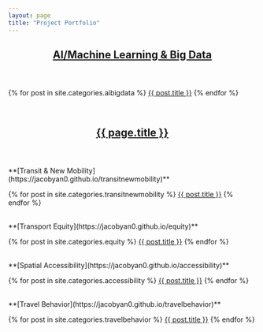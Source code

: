 ```yaml
---
layout: page
title: "Project Portfolio"
---
```

 
<article>
 <header><h2><a href="https://jacobyan0.github.io/aibigdata">AI/Machine Learning & Big Data</a></h2></header>
 
{% for post in site.categories.aibigdata %}
  <a href="{{ post.url | relative_url }}">{{ post.title }}</a>
{% endfor %}
</article>

<br>

<article>
<header><h2><a href="{{ page.url | relative_url }}">{{ page.title }}</a></h2></header>
 **[Transit & New Mobility](https://jacobyan0.github.io/transitnewmobility)**

{% for post in site.categories.transitnewmobility %}
  <a href="{{ post.url | relative_url }}">{{ post.title }}</a>
{% endfor %}
</article>

<br>

<article>
**[Transport Equity](https://jacobyan0.github.io/equity)**

{% for post in site.categories.equity %}
  <a href="{{ post.url | relative_url }}">{{ post.title }}</a>
{% endfor %}
</article>

<br>

<article>
**[Spatial Accessibility](https://jacobyan0.github.io/accessibility)**

{% for post in site.categories.accessibility %}
  <a href="{{ post.url | relative_url }}">{{ post.title }}</a>
{% endfor %}
</article>

<br>

<article>
**[Travel Behavior](https://jacobyan0.github.io/travelbehavior)**

{% for post in site.categories.travelbehavior %}
  <a href="{{ post.url | relative_url }}">{{ post.title }}</a>
{% endfor %}
</article>
